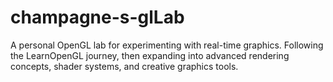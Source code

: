 # champagne-s-glLab
A personal OpenGL lab for experimenting with real-time graphics.   Following the LearnOpenGL journey, then expanding into advanced rendering concepts, shader systems, and creative graphics tools.
